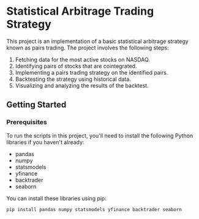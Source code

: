 # Statistical Arbitrage Trading Strategy

This project is an implementation of a basic statistical arbitrage strategy known as pairs trading. The project involves the following steps:

1. Fetching data for the most active stocks on NASDAQ.
2. Identifying pairs of stocks that are cointegrated.
3. Implementing a pairs trading strategy on the identified pairs.
4. Backtesting the strategy using historical data.
5. Visualizing and analyzing the results of the backtest.

## Getting Started

### Prerequisites

To run the scripts in this project, you'll need to install the following Python libraries if you haven't already:

- pandas
- numpy
- statsmodels
- yfinance
- backtrader
- seaborn

You can install these libraries using pip:

```bash
pip install pandas numpy statsmodels yfinance backtrader seaborn
